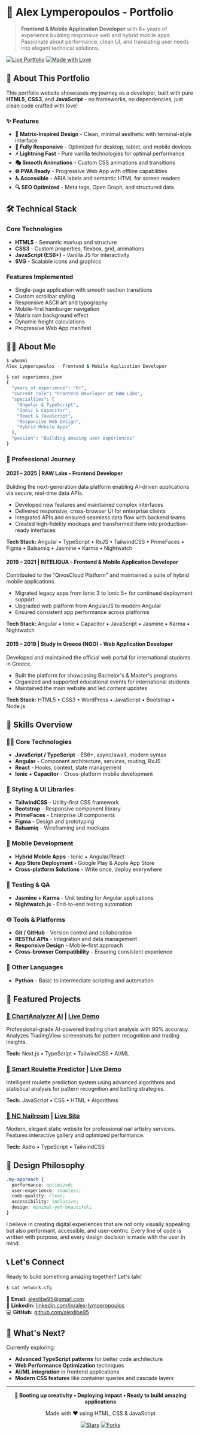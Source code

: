 # 🌟 Alex Lymperopoulos - Portfolio

> **Frontend & Mobile Application Developer** with 6+ years of experience building responsive web and hybrid mobile apps. Passionate about performance, clean UI, and translating user needs into elegant technical solutions.

[![Live Portfolio](https://img.shields.io/badge/🌐_Live_Portfolio-Visit_Site-00ff00?style=for-the-badge)](https://alexlibe95.github.io)
[![Made with Love](https://img.shields.io/badge/Made_with-❤️_Love-ff69b4?style=for-the-badge)](https://github.com/alexlibe95)

## 🎯 About This Portfolio

This portfolio website showcases my journey as a developer, built with pure **HTML5**, **CSS3**, and **JavaScript** - no frameworks, no dependencies, just clean code crafted with love! 

### ✨ Features

- **🎨 Matrix-Inspired Design** - Clean, minimal aesthetic with terminal-style interface
- **📱 Fully Responsive** - Optimized for desktop, tablet, and mobile devices
- **⚡ Lightning Fast** - Pure vanilla technologies for optimal performance
- **🎭 Smooth Animations** - Custom CSS animations and transitions
- **🌐 PWA Ready** - Progressive Web App with offline capabilities
- **♿ Accessible** - ARIA labels and semantic HTML for screen readers
- **🔍 SEO Optimized** - Meta tags, Open Graph, and structured data

## 🛠️ Technical Stack

### Core Technologies
- **HTML5** - Semantic markup and structure
- **CSS3** - Custom properties, flexbox, grid, animations
- **JavaScript (ES6+)** - Vanilla JS for interactivity
- **SVG** - Scalable icons and graphics

### Features Implemented
- Single-page application with smooth section transitions
- Custom scrollbar styling
- Responsive ASCII art and typography
- Mobile-first hamburger navigation
- Matrix rain background effect
- Dynamic height calculations
- Progressive Web App manifest

## 👨‍💻 About Me

```bash
$ whoami
Alex Lymperopoulos - Frontend & Mobile Application Developer

$ cat experience.json
{
  "years_of_experience": "6+",
  "current_role": "Frontend Developer at RAW Labs",
  "specialties": [
    "Angular & TypeScript",
    "Ionic & Capacitor",
    "React & JavaScript",
    "Responsive Web Design",
    "Hybrid Mobile Apps"
  ],
  "passion": "Building amazing user experiences"
}
```

### 🚀 Professional Journey

#### **2021 – 2025 | RAW Labs - Frontend Developer**
Building the next-generation data platform enabling AI-driven applications via secure, real-time data APIs.
- Developed new features and maintained complex interfaces
- Delivered responsive, cross-browser UI for enterprise clients
- Integrated APIs and ensured seamless data flow with backend teams
- Created high-fidelity mockups and transformed them into production-ready interfaces

**Tech Stack:** Angular • TypeScript • RxJS • TailwindCSS • PrimeFaces • Figma • Balsamiq • Jasmine • Karma • Nightwatch

#### **2019 – 2021 | INTELIQUA - Frontend & Mobile Application Developer**
Contributed to the "QivosCloud Platform" and maintained a suite of hybrid mobile applications.
- Migrated legacy apps from Ionic 3 to Ionic 5+ for continued deployment support
- Upgraded web platform from AngularJS to modern Angular
- Ensured consistent app performance across platforms

**Tech Stack:** Angular • Ionic • Capacitor • JavaScript • Jasmine • Karma • Nightwatch

#### **2015 – 2019 | Study in Greece (NGO) - Web Application Developer**
Developed and maintained the official web portal for international students in Greece.
- Built the platform for showcasing Bachelor's & Master's programs
- Organized and supported educational events for international students
- Maintained the main website and led content updates

**Tech Stack:** HTML5 • CSS3 • WordPress • JavaScript • Bootstrap • Node.js

## 🎨 Skills Overview

### 👨‍💻 Core Technologies
- **JavaScript / TypeScript** - ES6+, async/await, modern syntax
- **Angular** - Component architecture, services, routing, RxJS
- **React** - Hooks, context, state management
- **Ionic + Capacitor** - Cross-platform mobile development

### 🎨 Styling & UI Libraries
- **TailwindCSS** - Utility-first CSS framework
- **Bootstrap** - Responsive component library
- **PrimeFaces** - Enterprise UI components
- **Figma** - Design and prototyping
- **Balsamiq** - Wireframing and mockups

### 📱 Mobile Development
- **Hybrid Mobile Apps** - Ionic + Angular/React
- **App Store Deployment** - Google Play & Apple App Store
- **Cross-platform Solutions** - Write once, deploy everywhere

### 🧪 Testing & QA
- **Jasmine + Karma** - Unit testing for Angular applications
- **Nightwatch.js** - End-to-end testing automation

### ⚙️ Tools & Platforms
- **Git / GitHub** - Version control and collaboration
- **RESTful APIs** - Integration and data management
- **Responsive Design** - Mobile-first approach
- **Cross-browser Compatibility** - Ensuring consistent experience

### 🐍 Other Languages
- **Python** - Basic to intermediate scripting and automation

## 🚀 Featured Projects

### [🤖 ChartAnalyzer AI](https://github.com/alexlibe95/ChartAnalyzerAI) | [Live Demo](http://chartanalyzerai.netlify.app/)
Professional-grade AI-powered trading chart analysis with 90% accuracy. Analyzes TradingView screenshots for pattern recognition and trading insights.

**Tech:** Next.js • TypeScript • TailwindCSS • AI/ML

### [🎰 Smart Roulette Predictor](https://github.com/alexlibe95/SmartRoulettePredictor) | [Live Demo](https://smartroulettepredictor.netlify.app/)
Intelligent roulette prediction system using advanced algorithms and statistical analysis for pattern recognition and betting strategies.

**Tech:** JavaScript • CSS • HTML • Algorithms

### [💅 NC Nailroom](https://github.com/alexlibe95/nc_nailroom) | [Live Site](https://ncnailroom.netlify.app/)
Modern, elegant static website for professional nail artistry services. Features interactive gallery and optimized performance.

**Tech:** Astro • TypeScript • TailwindCSS

## 🎨 Design Philosophy

```css
.my-approach {
  performance: optimized;
  user-experience: seamless;
  code-quality: clean;
  accessibility: inclusive;
  design: minimal-yet-beautiful;
}
```

I believe in creating digital experiences that are not only visually appealing but also performant, accessible, and user-centric. Every line of code is written with purpose, and every design decision is made with the user in mind.

## 📞 Let's Connect

Ready to build something amazing together? Let's talk!

```bash
$ cat network.cfg
```

📧 **Email:** [alexlibe95@gmail.com](mailto:alexlibe95@gmail.com)  
💼 **LinkedIn:** [linkedin.com/in/alex-lymperopoulos](https://www.linkedin.com/in/alex-lymperopoulos/)  
💻 **GitHub:** [github.com/alexlibe95](https://github.com/alexlibe95)

## 🎯 What's Next?

Currently exploring:
- **Advanced TypeScript patterns** for better code architecture
- **Web Performance Optimization** techniques
- **AI/ML integration** in frontend applications
- **Modern CSS features** like container queries and cascade layers

---

<div align="center">

**🚀 Booting up creativity • Deploying impact • Ready to build amazing applications**

Made with ❤️ using HTML, CSS & JavaScript

[![Stars](https://img.shields.io/github/stars/alexlibe95/alexlibe95.github.io?style=social)](https://github.com/alexlibe95/alexlibe95.github.io)
[![Forks](https://img.shields.io/github/forks/alexlibe95/alexlibe95.github.io?style=social)](https://github.com/alexlibe95/alexlibe95.github.io)

</div>